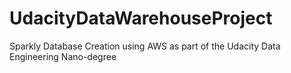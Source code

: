 # UdacityDataWarehouseProject
Sparkly Database Creation using AWS as part of the Udacity Data Engineering Nano-degree
